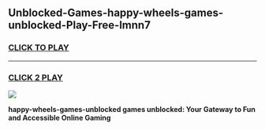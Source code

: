 
## Unblocked-Games-happy-wheels-games-unblocked-Play-Free-lmnn7
<h3>
<a href="https://premium76.site?title=happy-wheels-games-unblocked&ref=10A">CLICK TO PLAY</a></h3>
<hr>

<h3>
<a href="https://premium76.site?title=happy-wheels-games-unblocked&ref=10A">CLICK 2 PLAY</a>
  
</h3>

<a href="https://premium76.site?title=happy-wheels-games-unblocked&ref=10A"><img src="https://clearcache.store/games.png"></a>


**happy-wheels-games-unblocked games unblocked: Your Gateway to Fun and Accessible Online Gaming**
